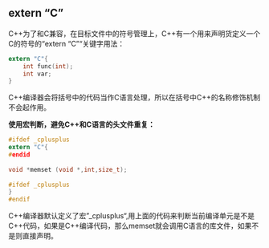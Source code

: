 ## extern “C”

​	C++为了和C兼容，在目标文件中的符号管理上，C++有一个用来声明货定义一个C的符号的“extern “C”“关键字用法：

```C
extern "C"{
	int func(int);
	int var;
}
```

C++编译器会将括号中的代码当作C语言处理，所以在括号中C++的名称修饰机制不会起作用。

**使用宏判断，避免C++和C语言的头文件重复：**

```C
#ifdef _cplusplus
extern "C"{
#endid
    
void *memset (void *,int,size_t);
   
#ifdef _cplusplus
}
#endif
```

C++编译器默认定义了宏”_cplusplus“,用上面的代码来判断当前编译单元是不是C++代码，如果是C++编译代码，那么memset就会调用C语言的库文件，如果不是则直接声明。